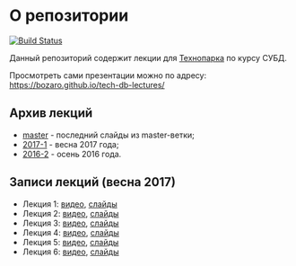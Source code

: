 # О репозитории

[![Build Status](https://travis-ci.org/bozaro/tech-db-lectures.svg?branch=master)](https://travis-ci.org/bozaro/tech-db-lectures)

Данный репозиторий содержит лекции для [Технопарка](https://park.mail.ru/pages/index/) по курсу СУБД.

Просмотреть сами презентации можно по адресу: https://bozaro.github.io/tech-db-lectures/

## Архив лекций

 * [master](https://tech-db-lectures.bozaro.ru/master/) - последний слайды из master-ветки;
 * [2017-1](https://tech-db-lectures.bozaro.ru/2017-1/) - весна 2017 года;
 * [2016-2](https://tech-db-lectures.bozaro.ru/2016-2/) - осень 2016 года.

## Записи лекций (весна 2017)

 * Лекция 1: [видео](https://www.youtube.com/watch?v=SfYaAQ9-RnE), [слайды](https://tech-db-lectures.bozaro.ru/2017-1/01/)
 * Лекция 2: [видео](https://www.youtube.com/watch?v=dGwkG2VyDTY), [слайды](https://tech-db-lectures.bozaro.ru/2017-1/02/)
 * Лекция 3: [видео](https://www.youtube.com/watch?v=nbmEBvoVAp0), [слайды](https://tech-db-lectures.bozaro.ru/2017-1/03/)
 * Лекция 4: [видео](https://www.youtube.com/watch?v=XkS3937Xn8M), [слайды](https://tech-db-lectures.bozaro.ru/2017-1/04/)
 * Лекция 5: [видео](https://www.youtube.com/watch?v=4Tgvd6NPufs), [слайды](https://tech-db-lectures.bozaro.ru/2017-1/05/)
 * Лекция 6: [видео](https://www.youtube.com/watch?v=9yWZ-LIsAII), [слайды](https://tech-db-lectures.bozaro.ru/2017-1/06/)
